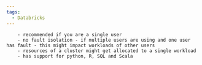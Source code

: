```yaml
---
tags:
  - Databricks
---
```


        - recommended if you are a single user
        - no fault isolation - if multiple users are using and one user has fault - this might impact workloads of other users
        - resources of a cluster might get allocated to a single workload
        - has support for python, R, SQL and Scala